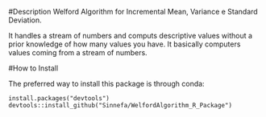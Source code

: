 #Description
Welford Algorithm for Incremental Mean, Variance e Standard Deviation.

It handles a stream of numbers and computs descriptive values without a prior knowledge of how many values you have. It basically computers values coming from a stream of numbers.

#How to Install

The preferred way to install this package is through conda:

```
install.packages("devtools")
devtools::install_github("Sinnefa/WelfordAlgorithm_R_Package")
```
